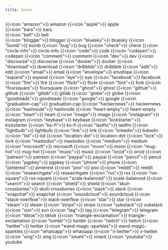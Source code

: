 ```yaml
---
title: Icons
---
```


{{<icon "amazon">}} amazon
{{<icon "apple">}} apple	
{{<icon "bars">}} bars	
{{<icon "bell">}} bell	
{{<icon "blogger">}} blogger
{{<icon "bluesky">}} bluesky
{{<icon "bomb">}} bomb
{{<icon "bug">}} bug
{{<icon "check">}} check
{{<icon "circle-info">}} circle-info
{{<icon "code">}} code
{{<icon "codepen">}} codepen
{{<icon "comment">}} comment
{{<icon "dev">}} dev
{{<icon "discourse">}} discourse
{{<icon "docker">}} docker
{{<icon "download">}} download
{{<icon "dribbble">}} dribbble
{{<icon "edit">}} edit
{{<icon "email">}} email
{{<icon "envelope">}} envelope
{{<icon "expand">}} expand
{{<icon "eye">}} eye
{{<icon "facebook">}} facebook
{{<icon "fire">}} fire
{{<icon "flickr">}} flickr
{{<icon "fork">}} fork
{{<icon "foursquare">}} foursquare
{{<icon "ghost">}} ghost
{{<icon "github">}} github
{{<icon "gitlab">}} gitlab
{{<icon "globe">}} globe
{{<icon "goodreads">}} goodreads
{{<icon "google">}} google
{{<icon "graduation-cap">}} graduation-cap
{{<icon "hackernews">}} hackernews
{{<icon "hashnode">}} hashnode
{{<icon "heart-empty">}} heart-empty
{{<icon "heart">}} heart
{{<icon "image">}} image
{{<icon "instagram">}} instagram
{{<icon "keybase">}} keybase
{{<icon "kickstarter">}} kickstarter
{{<icon "ko-fi">}} ko-fi
{{<icon "lastfm">}} lastfm
{{<icon "lightbulb">}} lightbulb
{{<icon "link">}} link
{{<icon "linkedin">}} linkedin
{{<icon "list">}} list
{{<icon "location-dot">}} location-dot
{{<icon "lock">}} lock
{{<icon "mastodon">}} mastodon
{{<icon "medium">}} medium
{{<icon "microsoft">}} microsoft
{{<icon "moon">}} moon
{{<icon "mug-hot">}} mug-hot
{{<icon "music">}} music
{{<icon "orcid">}} orcid
{{<icon "patreon">}} patreon
{{<icon "paypal">}} paypal
{{<icon "pencil">}} pencil
{{<icon "pgpkey">}} pgpkey
{{<icon "phone">}} phone
{{<icon "pinterest">}} pinterest
{{<icon "poo">}} poo
{{<icon "reddit">}} reddit
{{<icon "researchgate">}} researchgate
{{<icon "rss">}} rss
{{<icon "rss-square">}} rss-square
{{<icon "scale-balanced">}} scale-balanced
{{<icon "search">}} search
{{<icon "shield">}} shield
{{<icon "skull-crossbones">}} skull-crossbones
{{<icon "slack">}} slack
{{<icon "snapchat">}} snapchat
{{<icon "soundcloud">}} soundcloud
{{<icon "stack-overflow">}} stack-overflow
{{<icon "star">}} star
{{<icon "steam">}} steam
{{<icon "stripe">}} stripe
{{<icon "substack">}} substack
{{<icon "sun">}} sun
{{<icon "tag">}} tag
{{<icon "telegram">}} telegram
{{<icon "tiktok">}} tiktok
{{<icon "triangle-exclamation">}} triangle-exclamation
{{<icon "tumblr">}} tumblr
{{<icon "twitch">}} twitch
{{<icon "twitter">}} twitter
{{<icon "wand-magic-sparkles">}} wand-magic-sparkles
{{<icon "whatsapp">}} whatsapp
{{<icon "x-twitter">}} x-twitter
{{<icon "xing">}} xing
{{<icon "xmark">}} xmark
{{<icon "youtube">}} youtube
